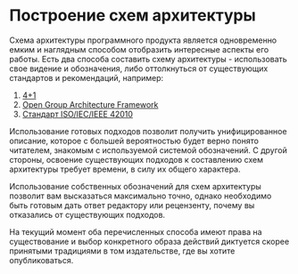 # Построение схем архитектуры

Схема архитектуры программного продукта является одновременно емким и наглядным способом отобразить интересные аспекты его работы. Есть два способа составить схему архитектуры - использовать свое видение и обозначения, либо оттолкнуться от существующих стандартов и рекомендаций, например:

1. [4+1](https://www.cs.ubc.ca/~gregor/teaching/papers/4+1view-architecture.pdf)
2. [Open Group Architecture Framework](http://pubs.opengroup.org/architecture/togaf9-doc/arch/)
3. [Стандарт ISO/IEC/IEEE 42010](https://www.iso.org/ru/standard/50508.html)

Использование готовых подходов позволит получить унифицированное описание, которое с большей вероятностью будет верно понято читателем, знакомым с используемой системой обозначений. С другой стороны, освоение существующих подходов к составлению схем архитектуры требует времени, в силу их общего характера.

Использование собственных обозначений для схем архитектуры позволит вам высказаться максимально точно, однако необходимо быть готовым дать ответ редактору или рецензенту, почему вы отказались от существующих подходов.

На текущий момент оба перечисленных способа имеют права на существование и выбор конкретного образа действий диктуется скорее принятыми традициями в том издательстве, где вы хотите опубликоваться.

